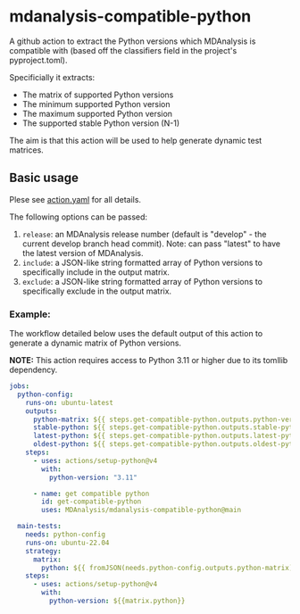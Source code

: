 # mdanalysis-compatible-python

A github action to extract the Python versions which MDAnalysis
is compatible with (based off the classifiers field in the project's
pyproject.toml).

Specificially it extracts:
  * The matrix of supported Python versions
  * The minimum supported Python version
  * The maximum supported Python version
  * The supported stable Python version (N-1)

The aim is that this action will be used to help generate
dynamic test matrices.

## Basic usage

Plese see [action.yaml]() for all details.

The following options can be passed:

1. `release`: an MDAnalysis release number (default is "develop" - the current develop branch head commit). Note: can pass "latest" to have the latest version of MDAnalysis.
2. `include`: a JSON-like string formatted array of Python versions to specifically include in the output matrix.
3. `exclude`: a JSON-like string formatted array of Python versions to specifically exclude in the output matrix.


### Example:

The workflow detailed below uses the default output of this action to generate a dynamic matrix of Python versions.

**NOTE:** This action requires access to Python 3.11 or higher due to its tomllib dependency.

```yaml
jobs:
  python-config:
    runs-on: ubuntu-latest
    outputs:
      python-matrix: ${{ steps.get-compatible-python.outputs.python-versions }}
      stable-python: ${{ steps.get-compatible-python.outputs.stable-python }}
      latest-python: ${{ steps.get-compatible-python.outputs.latest-python }}
      oldest-python: ${{ steps.get-compatible-python.outputs.oldest-python }}
    steps:
      - uses: actions/setup-python@v4
        with:
          python-version: "3.11"

      - name: get compatible python
        id: get-compatible-python
        uses: MDAnalysis/mdanalysis-compatible-python@main

  main-tests:
    needs: python-config
    runs-on: ubuntu-22.04
    strategy:
      matrix:
        python: ${{ fromJSON(needs.python-config.outputs.python-matrix) }}
    steps:
      - uses: actions/setup-python@v4
        with:
          python-version: ${{matrix.python}}
```
